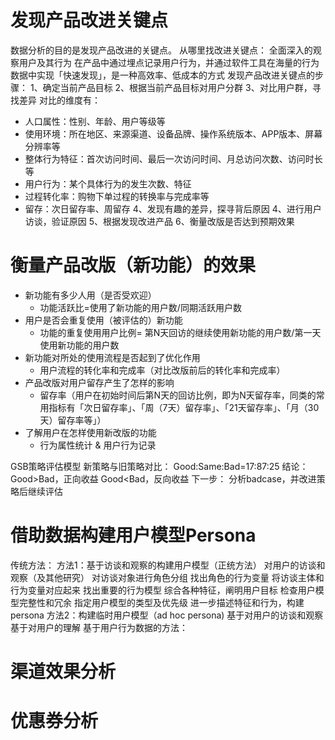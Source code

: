 

# 发现产品改进关键点

数据分析的目的是发现产品改进的关键点。
从哪里找改进关键点：
全面深入的观察用户及其行为
在产品中通过埋点记录用户行为，并通过软件工具在海量的行为数据中实现「快速发现」，是一种高效率、低成本的方式
发现产品改进关键点的步骤：
1、确定当前产品目标
2、根据当前产品目标对用户分群
3、对比用户群，寻找差异
对比的维度有：

- 人口属性：性别、年龄、用户等级等
- 使用环境：所在地区、来源渠道、设备品牌、操作系统版本、APP版本、屏幕分辨率等
- 整体行为特征：首次访问时间、最后一次访问时间、月总访问次数、访问时长等
- 用户行为：某个具体行为的发生次数、特征
- 过程转化率：购物下单过程的转换率与完成率等
- 留存：次日留存率、周留存
  4、发现有趣的差异，探寻背后原因
  4、进行用户访谈，验证原因
  5、根据发现改进产品
  6、衡量改版是否达到预期效果

 

# 衡量产品改版（新功能）的效果

- 新功能有多少人用（是否受欢迎）
  - 功能活跃比=使用了新功能的用户数/同期活跃用户数
- 用户是否会重复使用（被评估的）新功能
  - 功能的重复使用用户比例= 第N天回访的继续使用新功能的用户数/第一天使用新功能的用户数
- 新功能对所处的使用流程是否起到了优化作用
  - 用户流程的转化率和完成率（对比改版前后的转化率和完成率）
- 产品改版对用户留存产生了怎样的影响
  - 留存率（用户在初始时间后第N天的回访比例，即为N天留存率，同类的常用指标有「次日留存率」、「周（7天）留存率」、「21天留存率」、「月（30天）留存率等」）
- 了解用户在怎样使用新改版的功能
  - 行为属性统计 & 用户行为记录

GSB策略评估模型
新策略与旧策略对比：
    Good:Same:Bad=17:87:25
结论：
    Good>Bad，正向收益
    Good<Bad，反向收益
下一步：
    分析badcase，并改进策略后继续评估 





# 借助数据构建用户模型Persona

传统方法：
方法1：基于访谈和观察的构建用户模型（正统方法）
  对用户的访谈和观察（及其他研究）
  对访谈对象进行角色分组
  找出角色的行为变量
  将访谈主体和行为变量对应起来
  找出重要的行为模型
  综合各种特征，阐明用户目标
  检查用户模型完整性和冗余
  指定用户模型的类型及优先级
  进一步描述特征和行为，构建persona
方法2：构建临时用户模型（ad hoc persona)
  基于对用户的访谈和观察
  基于对用户的理解
基于用户行为数据的方法：

 



# 渠道效果分析





# 优惠券分析













